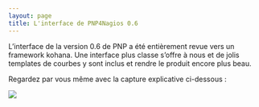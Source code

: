 ```yaml
---
layout: page
title: L'interface de PNP4Nagios 0.6
---
```


L’interface de la version 0.6 de PNP a été entièrement revue vers un
framework kohana. Une interface plus classe s’offre à nous et de jolis
templates de courbes y sont inclus et rendre le produit encore plus
beau.

Regardez par vous même avec la capture explicative ci-dessous :

[![](../..//assets/media/addons/pnp/pnp-interface.png@w=700)](../..//_detail/addons/pnp/pnp-interface.png@id=nagios%253Aaddons%253Apnp%253Apnp-interface.html "addons:pnp:pnp-interface.png")